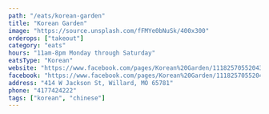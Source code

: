 ```yaml
---
path: "/eats/korean-garden"
title: "Korean Garden"
image: "https://source.unsplash.com/fFMYe0bNuSk/400x300"
orderops: ["takeout"]
category: "eats"
hours: "11am-8pm Monday through Saturday"
eatsType: "Korean"
website: "https://www.facebook.com/pages/Korean%20Garden/111825705520432/"
facebook: "https://www.facebook.com/pages/Korean%20Garden/111825705520432/"
address: "414 W Jackson St, Willard, MO 65781"
phone: "4177424222"
tags: ["korean", "chinese"]
---
```

